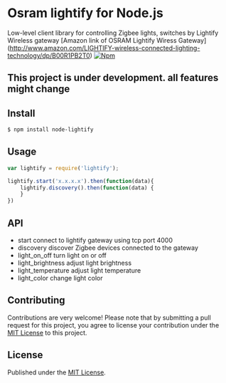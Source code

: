 # Osram lightify for Node.js

Low-level client library for controlling Zigbee lights, switches by Lightify Wireless gateway
[Amazon link of OSRAM Lightify Wiress Gateway] (http://www.amazon.com/LIGHTIFY-wireless-connected-lighting-technology/dp/B00R1PB2T0)
[![Npm](https://img.shields.io/npm/v/node-lightify.svg)](http://npmjs.com/package/node-lightify)

## This project is under development. all features might change


## Install

```bash
$ npm install node-lightify
```

## Usage

```javascript
var lightify = require('lightify');

lightify.start('x.x.x.x').then(function(data){
    lightify.discovery().then(function(data) {
    }
})
```

## API
* start   connect to lightify gateway using tcp port 4000
* discovery  discover Zigbee devices connected to the gateway
* light_on_off  turn light on or off
* light_brightness adjust light brightness
* light_temperature  adjust light temperature
* light_color        change light color


## Contributing

Contributions are very welcome! Please note that by submitting a pull request for this project, you agree to license your contribution under the [MIT License](https://github.com/rainlake/node-lightify/blob/master/LICENSE) to this project.

## License

Published under the [MIT License](https://github.com/rainlake/node-lightify/blob/master/LICENSE).